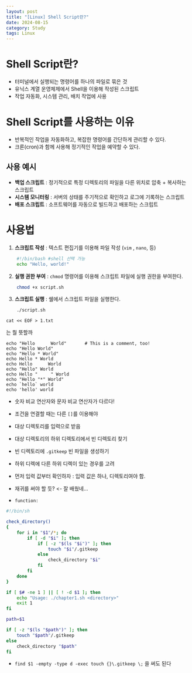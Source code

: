 ```yaml
---
layout: post
title: "[Linux] Shell Script란?"
date: 2024-08-15
category: Study
tags: Linux 
---
```

# Shell Script란?

- 터미널에서 실행되는 명령어를 하나의 파일로 묶은 것
- 유닉스 계열 운영체제에서 Shell을 이용해 작성된 스크립트
- 작업 자동화, 시스템 관리, 배치 작업에 사용

# Shell Script를 사용하는 이유

- 반복적인 작업을 자동화하고, 복잡한 명령어를 간단하게 관리할 수 있다.
- 크론(cron)과 함께 사용해 정기적인 작업을 예약할 수 있다.

## 사용 예시

- **백업 스크립트** : 정기적으로 특정 디렉토리의 파일을 다른 위치로 압축 + 복사하는 스크립트
- **시스템 모니터링** : 서버의 상태를 주기적으로 확인하고 로그에 기록하는 스크립트
- **배포 스크립트** : 소프트웨어를 자동으로 빌드하고 배포하는 스크립트

# 사용법

1. **스크립트 작성** : 텍스트 편집기를 이용해 파일 작성 (`vim` , `nano`, 등)

```bash
	#!/bin/bash #shell 선택 가능
	echo "Hello, world!"
```

2. **실행 권한 부여** : `chmod` 명령어를 이용해 스크립트 파일에 실행 권한을 부여한다.
```bash
	chmod +x script.sh
```

3. **스크립트 실행** : 쉘에서 스크립트 파일을 실행한다.
```bash
	./script.sh
```



```
cat << EOF > 1.txt
```
는 뭘 뜻할까

```
echo "Hello      World"       # This is a comment, too!  
echo "Hello World"  
echo "Hello * World"  
echo Hello * World
echo Hello      World
echo "Hello" World
echo Hello "     " World
echo "Hello "*" World"  
echo `hello` world
echo 'hello' world
```

- 숫자 비교 연산자와 문자 비교 연산자가 다르다!
- 조건을 연결할 때는 다른 `[]`를 이용해야 

- 대상 디렉토리를 입력으로 받음
- 대상 디렉토리의 하위 디렉토리에서 빈 디렉토리 찾기 
- 빈 디렉토리에 `.gitkeep` 빈 파일을 생성하기
- 하위 디렉에 다른 하위 디렉이 있는 경우를 고려
- 먼저 입력 값부터 확인하자 : 입력 값은 하나, 디렉토리여야 함.
- 재귀를 써야 할 듯? <- 잘 배웠네...
- `function: `

```bash
#!/bin/sh

check_directory()
{
	for i in "$1"/*; do
		if [ -d "$i" ]; then
			if [ -z "$(ls "$i")" ]; then
				touch "$i"/.gitkeep
			else
				check_directory "$i"
			fi
		fi
	done
}

if [ $# -ne 1 ] || [ ! -d $1 ]; then
	echo "Usage: ./chapter1.sh <directory>"
	exit 1
fi

path=$1

if [ -z "$(ls "$path")" ]; then
	touch "$path"/.gitkeep
else
	check_directory "$path"
fi
```

- `find $1 -empty -type d -exec touch {}\.gitkeep \;` 을 써도 된다
